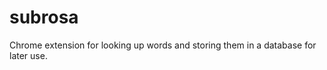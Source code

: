 subrosa
=======
Chrome extension for looking up words and storing them in a database for later use. 
